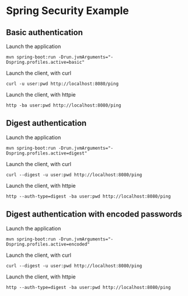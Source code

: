 Spring Security Example
====

Basic authentication
----

Launch the application 

    mvn spring-boot:run -Drun.jvmArguments="-Dspring.profiles.active=basic"

Launch the client, with curl

    curl -u user:pwd http://localhost:8080/ping

Launch the client, with httpie

    http -ba user:pwd http://localhost:8080/ping


Digest authentication
----

Launch the application 

    mvn spring-boot:run -Drun.jvmArguments="-Dspring.profiles.active=digest"

Launch the client, with curl

    curl --digest -u user:pwd http://localhost:8080/ping

Launch the client, with httpie

    http --auth-type=digest -ba user:pwd http://localhost:8080/ping

Digest authentication with encoded passwords
----

Launch the application 

    mvn spring-boot:run -Drun.jvmArguments="-Dspring.profiles.active=encoded"

Launch the client, with curl

    curl --digest -u user:pwd http://localhost:8080/ping

Launch the client, with httpie

    http --auth-type=digest -ba user:pwd http://localhost:8080/ping

